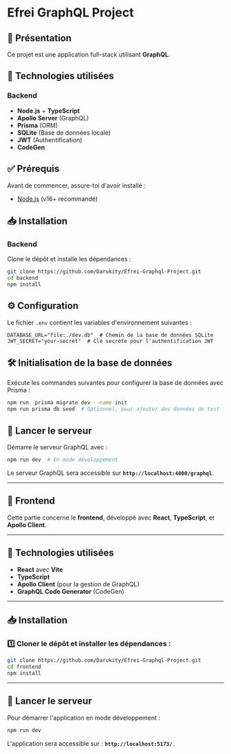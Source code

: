 # Efrei GraphQL Project

## 📌 Présentation
Ce projet est une application full-stack utilisant **GraphQL**.

## 🚀 Technologies utilisées
### Backend
- **Node.js** + **TypeScript**
- **Apollo Server** (GraphQL)
- **Prisma** (ORM)
- **SQLite** (Base de données locale)
- **JWT** (Authentification)
- **CodeGen** 

## ✅ Prérequis
Avant de commencer, assure-toi d'avoir installé :
- [Node.js](https://nodejs.org/) (v16+ recommandé)

## 📥 Installation
### Backend
Clone le dépôt et installe les dépendances :
```bash
git clone https://github.com/Darukity/Efrei-Graphql-Project.git
cd backend
npm install
```

## ⚙️ Configuration
Le fichier `.env` contient les variables d'environnement suivantes :

```env
DATABASE_URL="file:./dev.db"  # Chemin de la base de données SQLite
JWT_SECRET="your-secret"  # Clé secrète pour l'authentification JWT
```


## 🛠️ Initialisation de la base de données
Exécute les commandes suivantes pour configurer la base de données avec Prisma :

```bash
npm run  prisma migrate dev --name init
npm run prisma db seed  # Optionnel, pour ajouter des données de test
```

## 🚀 Lancer le serveur
Démarre le serveur GraphQL avec :

```bash
npm run dev  # En mode développement
```
Le serveur GraphQL sera accessible sur **`http://localhost:4000/graphql`**.

---
## 🚀 Frontend 
Cette partie concerne le **frontend**, développé avec **React**, **TypeScript**, et **Apollo Client**.

---

## 🚀 Technologies utilisées

- **React** avec **Vite**  
- **TypeScript**  
- **Apollo Client** (pour la gestion de GraphQL)  
- **GraphQL Code Generator** (CodeGen)  

---

## 📥 Installation

### 1️⃣ Cloner le dépôt et installer les dépendances :

```sh
git clone https://github.com/Darukity/Efrei-Graphql-Project.git
cd frontend
npm install
```
---

## 🚀 Lancer le serveur
Pour démarrer l'application en mode développement :

```sh
npm run dev
```
L'application sera accessible sur : **`http://localhost:5173/`**.
